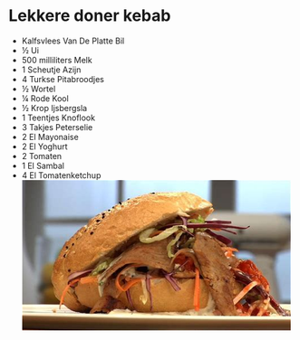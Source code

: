 # Lekkere doner kebab
-	Kalfsvlees Van De Platte Bil
- ½	Ui
- 500 milliliters	Melk
- 1	Scheutje Azijn
- 4	Turkse Pitabroodjes
- ½	Wortel
- ¼	Rode Kool
- ½	Krop Ijsbergsla
- 1	Teentjes Knoflook
- 3	Takjes Peterselie
- 2	El Mayonaise
- 2	El Yoghurt
- 2	Tomaten
- 1	El Sambal
- 4	El Tomatenketchup
![plaatje van doner](doner.jpg)
